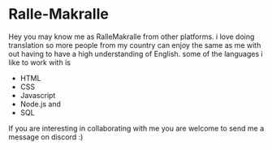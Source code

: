 # Ralle-Makralle
Hey you may know me as RalleMakralle from other platforms.
i love doing translation so more people from my country can enjoy the same as me with out having to have a high understanding of English.
some of the languages i like to work with is
- HTML
- CSS
- Javascript
- Node.js and
- SQL

If you are interesting in collaborating with me you are welcome to send me a message on discord :)

